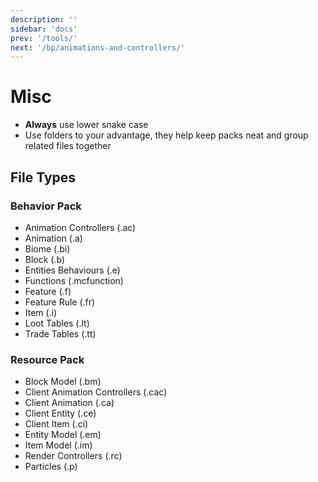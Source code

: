 ```yaml
---
description: ''
sidebar: 'docs'
prev: '/tools/'
next: '/bp/animations-and-controllers/'
---
```


# Misc

-   **Always** use lower snake case
-   Use folders to your advantage, they help keep packs neat and group related files together

## File Types

### Behavior Pack

-   Animation Controllers (.ac)
-   Animation (.a)
-   Biome (.bi)
-   Block (.b)
-   Entities Behaviours (.e)
-   Functions (.mcfunction)
-   Feature (.f)
-   Feature Rule (.fr)
-   Item (.i)
-   Loot Tables (.lt)
-   Trade Tables (.tt)

### Resource Pack

-   Block Model (.bm)
-   Client Animation Controllers (.cac)
-   Client Animation (.ca)
-   Client Entity (.ce)
-   Client Item (.ci)
-   Entity Model (.em)
-   Item Model (.im)
-   Render Controllers (.rc)
-   Particles (.p)
